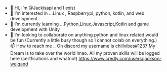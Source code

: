 - 👋 Hi, I’m @Jackisapi and I exist
- 👀 I’m interested in ...Linux , Raspberrypi, python, kotlin, and web development.
- 🌱 I’m currently learning ...Python,Linux,Javascript,Kotlin and game development with Unity
- 💞️ I’m looking to collaborate on anything python and linux related would be fun (Currently a little busy though so I cannot colab on everything.)
 📫 How to reach me .. On discord my username is chillvibes#1237
 My Dream is to take over the world lmao.
All my proven skills will be logged here (certfications and whatnot) https://www.credly.com/users/jackson-weigand 
<!---
Jackisapi/Jackisapi is a ✨ special ✨ repository because its `README.md` (this file) appears on your GitHub profile.
You can click the Preview link to take a look at your changes.
--->
